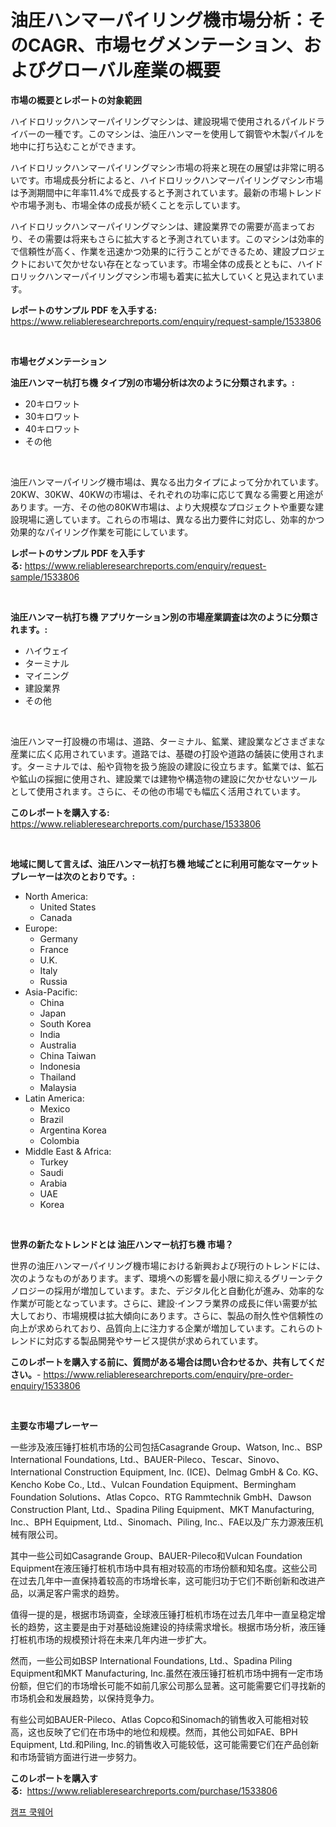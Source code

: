 <p><h1>油圧ハンマーパイリング機市場分析：そのCAGR、市場セグメンテーション、およびグローバル産業の概要</h1></p><p><strong>市場の概要とレポートの対象範囲</strong></p>
<p><p>ハイドロリックハンマーパイリングマシンは、建設現場で使用されるパイルドライバーの一種です。このマシンは、油圧ハンマーを使用して鋼管や木製パイルを地中に打ち込むことができます。</p><p>ハイドロリックハンマーパイリングマシン市場の将来と現在の展望は非常に明るいです。市場成長分析によると、ハイドロリックハンマーパイリングマシン市場は予測期間中に年率11.4%で成長すると予測されています。最新の市場トレンドや市場予測も、市場全体の成長が続くことを示しています。</p><p>ハイドロリックハンマーパイリングマシンは、建設業界での需要が高まっており、その需要は将来もさらに拡大すると予測されています。このマシンは効率的で信頼性が高く、作業を迅速かつ効果的に行うことができるため、建設プロジェクトにおいて欠かせない存在となっています。市場全体の成長とともに、ハイドロリックハンマーパイリングマシン市場も着実に拡大していくと見込まれています。</p></p>
<p><strong>レポートのサンプル PDF を入手する:</strong> <a href="https://www.reliableresearchreports.com/enquiry/request-sample/1533806">https://www.reliableresearchreports.com/enquiry/request-sample/1533806</a></p>
<p>&nbsp;</p>
<p><strong>市場セグメンテーション</strong></p>
<p><strong>油圧ハンマー杭打ち機 タイプ別の市場分析は次のように分類されます。:</strong></p>
<p><ul><li>20キロワット</li><li>30キロワット</li><li>40キロワット</li><li>その他</li></ul></p>
<p>&nbsp;</p>
<p><p>油圧ハンマーパイリング機市場は、異なる出力タイプによって分かれています。20KW、30KW、40KWの市場は、それぞれの功率に応じて異なる需要と用途があります。一方、その他の80KW市場は、より大規模なプロジェクトや重要な建設現場に適しています。これらの市場は、異なる出力要件に対応し、効率的かつ効果的なパイリング作業を可能にしています。</p></p>
<p><strong>レポートのサンプル PDF を入手する:</strong>&nbsp;<a href="https://www.reliableresearchreports.com/enquiry/request-sample/1533806">https://www.reliableresearchreports.com/enquiry/request-sample/1533806</a></p>
<p>&nbsp;</p>
<p><strong> 油圧ハンマー杭打ち機 アプリケーション別の市場産業調査は次のように分類されます。:</strong></p>
<p><ul><li>ハイウェイ</li><li>ターミナル</li><li>マイニング</li><li>建設業界</li><li>その他</li></ul></p>
<p>&nbsp;</p>
<p><p>油圧ハンマー打設機の市場は、道路、ターミナル、鉱業、建設業などさまざまな産業に広く応用されています。道路では、基礎の打設や道路の舗装に使用されます。ターミナルでは、船や貨物を扱う施設の建設に役立ちます。鉱業では、鉱石や鉱山の採掘に使用され、建設業では建物や構造物の建設に欠かせないツールとして使用されます。さらに、その他の市場でも幅広く活用されています。</p></p>
<p><strong>このレポートを購入する:</strong>&nbsp; <a href="https://www.reliableresearchreports.com/purchase/1533806">https://www.reliableresearchreports.com/purchase/1533806</a></p>
<p>&nbsp;</p>
<p><strong>地域に関して言えば、油圧ハンマー杭打ち機 地域ごとに利用可能なマーケットプレーヤーは次のとおりです。:</strong></p>
<p><ul>
    <li>
        North America:
        <ul>
            <li>United States</li>
            <li>Canada</li>
        </ul>
    </li>
    <li>
        Europe:
        <ul>
            <li>Germany</li>
            <li>France</li>
            <li>U.K.</li>
            <li>Italy</li>
            <li>Russia</li>
        </ul>
    </li>
    <li>
        Asia-Pacific:
        <ul>
            <li>China</li>
            <li>Japan</li>
            <li>South Korea</li>
            <li>India</li>
            <li>Australia</li>
            <li>China Taiwan</li>
            <li>Indonesia</li>
            <li>Thailand</li>
            <li>Malaysia</li>
        </ul>
    </li>
    <li>
        Latin America:
        <ul>
            <li>Mexico</li>
            <li>Brazil</li>
            <li>Argentina Korea</li>
            <li>Colombia</li>
        </ul>
    </li>
    <li>
        Middle East & Africa:
        <ul>
            <li>Turkey</li>
            <li>Saudi</li>
            <li>Arabia</li>
            <li>UAE</li>
            <li>Korea</li>
        </ul>
    </li>
    </ul></p>
<p>&nbsp;</p>
<p><strong>世界の新たなトレンドとは 油圧ハンマー杭打ち機 市場？</strong></p>
<p><p>世界の油圧ハンマーパイリング機市場における新興および現行のトレンドには、次のようなものがあります。まず、環境への影響を最小限に抑えるグリーンテクノロジーの採用が増加しています。また、デジタル化と自動化が進み、効率的な作業が可能となっています。さらに、建設·インフラ業界の成長に伴い需要が拡大しており、市場規模は拡大傾向にあります。さらに、製品の耐久性や信頼性の向上が求められており、品質向上に注力する企業が増加しています。これらのトレンドに対応する製品開発やサービス提供が求められています。</p></p>
<p><strong>このレポートを購入する前に、質問がある場合は問い合わせるか、共有してください。</strong>- <a href="https://www.reliableresearchreports.com/enquiry/pre-order-enquiry/1533806">https://www.reliableresearchreports.com/enquiry/pre-order-enquiry/1533806</a></p>
<p>&nbsp;</p>
<p><strong>主要な市場プレーヤー</strong></p>
<p><p>一些涉及液压锤打桩机市场的公司包括Casagrande Group、Watson, Inc.、BSP International Foundations, Ltd.、BAUER-Pileco、Tescar、Sinovo、International Construction Equipment, Inc. (ICE)、Delmag GmbH & Co. KG、Kencho Kobe Co., Ltd.、Vulcan Foundation Equipment、Bermingham Foundation Solutions、Atlas Copco、RTG Rammtechnik GmbH、Dawson Construction Plant, Ltd.、Spadina Piling Equipment、MKT Manufacturing, Inc.、BPH Equipment, Ltd.、Sinomach、Piling, Inc.、FAE以及广东力源液压机械有限公司。</p><p>其中一些公司如Casagrande Group、BAUER-Pileco和Vulcan Foundation Equipment在液压锤打桩机市场中具有相对较高的市场份额和知名度。这些公司在过去几年中一直保持着较高的市场增长率，这可能归功于它们不断创新和改进产品，以满足客户需求的趋势。</p><p>值得一提的是，根据市场调查，全球液压锤打桩机市场在过去几年中一直呈稳定增长的趋势，这主要是由于对基础设施建设的持续需求增长。根据市场分析，液压锤打桩机市场的规模预计将在未来几年内进一步扩大。</p><p>然而，一些公司如BSP International Foundations, Ltd.、Spadina Piling Equipment和MKT Manufacturing, Inc.虽然在液压锤打桩机市场中拥有一定市场份额，但它们的市场增长可能不如前几家公司那么显著。这可能需要它们寻找新的市场机会和发展趋势，以保持竞争力。</p><p>有些公司如BAUER-Pileco、Atlas Copco和Sinomach的销售收入可能相对较高，这也反映了它们在市场中的地位和规模。然而，其他公司如FAE、BPH Equipment, Ltd.和Piling, Inc.的销售收入可能较低，这可能需要它们在产品创新和市场营销方面进行进一步努力。</p></p>
<p><strong>このレポートを購入する:</strong>&nbsp;&nbsp;<a href="https://www.reliableresearchreports.com/purchase/1533806">https://www.reliableresearchreports.com/purchase/1533806</a></p>
<p><p><a href="https://medium.com/@bud567768/%EC%BA%A0%ED%94%84-%EC%A1%B0%EB%A6%AC%EB%8F%84%EA%B5%AC-%EC%8B%9C%EC%9E%A5-%EC%84%B1%EA%B3%B5%EC%A0%81%EC%9D%B8-%EB%B9%84%EC%A6%88%EB%8B%88%EC%8A%A4-%EC%A0%84%EB%9E%B5%EC%9D%98-%EC%97%B4%EC%87%A0-2031%EB%85%84%EA%B9%8C%EC%A7%80-%EC%98%88%EC%83%81%EB%90%9C-%EC%98%88%EC%B8%A1-89e7cf60e155">캠프 쿡웨어</a></p></p>
